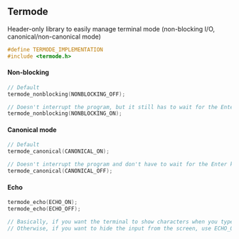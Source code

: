 ## Termode

Header-only library to easily manage terminal mode (non-blocking I/O, canonical/non-canonical mode)

```c
#define TERMODE_IMPLEMENTATION
#include <termode.h>
```
#### Non-blocking

```c 
// Default
termode_nonblocking(NONBLOCKING_OFF);

// Doesn't interrupt the program, but it still has to wait for the Enter key to process the input
termode_nonblocking(NONBLOCKING_ON);
```
#### Canonical mode

```c
// Default
termode_canonical(CANONICAL_ON);

// Doesn't interrupt the program and don't have to wait for the Enter key to process the input
termode_canonical(CANONICAL_OFF);
```
#### Echo

```c
termode_echo(ECHO_ON);
termode_echo(ECHO_OFF); 

// Basically, if you want the terminal to show characters when you type, use ECHO_ON
// Otherwise, if you want to hide the input from the screen, use ECHO_OFF
```

